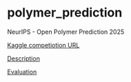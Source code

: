 # polymer_prediction
NeurIPS - Open Polymer Prediction 2025

[Kaggle competiotion URL](https://www.kaggle.com/competitions/neurips-open-polymer-prediction-2025/overview)

[Description](www.kaggle.com/competitions/neurips-open-polymer-prediction-2025/overview/description)

[Evaluation](www.kaggle.com/competitions/neurips-open-polymer-prediction-2025/overview/evaluation)
